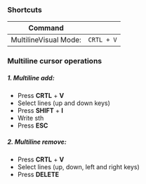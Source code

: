 ### Shortcuts

| Command                                 |                             |
| --------------------------------------- |:---------------------------:|
| MultilineVisual Mode:                   |```CRTL + V```               |




### Multiline cursor operations

##### 1. Multiline add: 
  * Press **CRTL** + **V**
  * Select lines (up and down keys)
  * Press **SHIFT** + **I**
  * Write sth
  * Press **ESC**

##### 2. Multiline remove:
  * Press **CRTL** + **V**
  * Select lines (up, down, left and right keys)
  * Press **DELETE**
